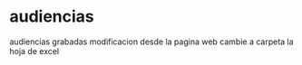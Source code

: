 # audiencias
audiencias grabadas
modificacion desde la pagina web
cambie a carpeta la hoja de excel

